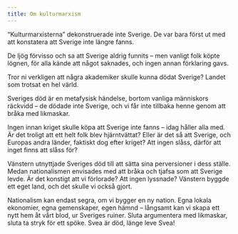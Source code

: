 ```yaml
---
title: Om kulturmarxism
---
```

“Kulturmarxisterna” dekonstruerade inte Sverige. De var bara först ut med att konstatera att Sverige inte längre fanns. 

De ljög förvisso och sa att Sverige aldrig funnits – men vanligt folk köpte lögnen, för alla kände att något saknades, och ingen annan förklaring gavs.

Tror ni verkligen att några akademiker skulle kunna dödat Sverige? Landet som trotsat en hel värld. 

Sveriges död är en metafysisk händelse, bortom vanliga människors räckvidd – de dödade inte Sverige, och vi får inte tillbaka henne genom att bråka med likmaskar.

Ingen innan kriget skulle köpa att Sverige inte fanns – idag håller alla med. Är det troligt att ett helt folk blev hjärntvättat? Eller är det så att Sverige, och Europas andra länder, faktiskt dog efter kriget? Att ingen slåss, därför att inget finns att slåss för?

Vänstern utnyttjade Sveriges död till att sätta sina perversioner i dess ställe. Medan nationalismen envisades med att bråka och tjafsa som att Sverige levde. Är det konstigt att vi förlorade? Att ingen lyssnade? Vänstern byggde ett eget land, och det skulle vi också gjort.

Nationalism kan endast segra, om vi bygger en ny nation. Egna lokala ekonomier, egna gemenskaper, egen hämnd – långsamt kan vi skapa ett nytt hem åt vårt blod, ur Sveriges ruiner. Sluta argumentera med likmaskar, sluta ta stryk för ett spöke. Svea är död, länge leve Svea!
